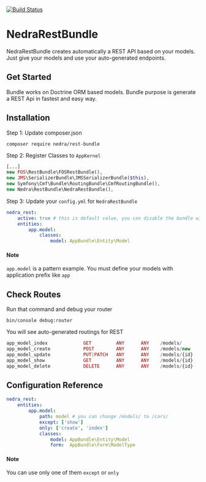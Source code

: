[![Build Status](https://travis-ci.org/mertoksuz/NedraRestBundle.svg?branch=master)](https://travis-ci.org/mertoksuz/NedraRestBundle)
# NedraRestBundle

NedraRestBundle creates automatically a REST API based on your models. Just give your models and use your auto-generated endpoints.

## Get Started

Bundle works on Doctrine ORM based models. Bundle purpose is generate a REST Api in fastest and easy way.

## Installation

Step 1: Update composer.json

```
composer require nedra/rest-bundle
```

Step 2: Register Classes to `AppKernel`

```php
[...]
new FOS\RestBundle\FOSRestBundle(),
new JMS\SerializerBundle\JMSSerializerBundle($this),
new Symfony\Cmf\Bundle\RoutingBundle\CmfRoutingBundle(),
new Nedra\RestBundle\NedraRestBundle(),
```

Step 3: Update your `config.yml` for `NedraRestBundle`

```yml
nedra_rest:
    active: true # this is default value, you can disable the bundle with set to false
    entities:
        app.model:
            classes:
                model: AppBundle\Entity\Model
```

#### Note
`app.model` is a pattern example. You must define your models with application prefix like `app`


## Check Routes

Run that command and debug your router
```
bin/console debug:router
```

You will see auto-generated routings for REST
```php 
app_model_index             GET         ANY      ANY    /models/                            
app_model_create            POST        ANY      ANY    /models/new                         
app_model_update            PUT|PATCH   ANY      ANY    /models/{id}                        
app_model_show              GET         ANY      ANY    /models/{id}                        
app_model_delete            DELETE      ANY      ANY    /models/{id} 
```


## Configuration Reference

```yml
nedra_rest:
    entities:
        app.model:
            path: model # you can change /models/ to /cars/
            except: ['show']
            only: ['create', 'index']
            classes:
                model: AppBundle\Entity\Model
                form:  AppBundle\Form\ModelType
```

#### Note

You can use only one of them `except` or `only`
